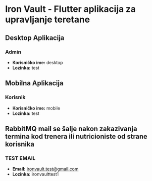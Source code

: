 # Iron Vault - Flutter aplikacija za upravljanje teretane

## Desktop Aplikacija

### Admin
- **Korisničko ime:** desktop
- **Lozinka:** test

## Mobilna Aplikacija

### Korisnik
- **Korisničko ime:** mobile
- **Lozinka:** test

## RabbitMQ mail se šalje nakon zakazivanja termina kod trenera ili nutricioniste od strane korisnika

### TEST EMAIL
- **Email:** ironvault.test@gmail.com
- **Lozinka:** ironvaulttest1
